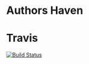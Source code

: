 # Authors Haven

# Travis

[![Build Status](https://travis-ci.org/andela/ah-frontend-thor.svg?branch=develop)](https://travis-ci.org/andela/ah-frontend-thor)
